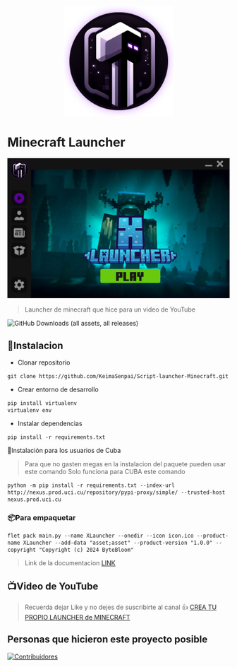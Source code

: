 <div align="center">
    <img src="docs/XLauncher LogoX.webp" alt="Launcher de Minecraft" height="250">
</div>

# Minecraft Launcher

![1711569832079](docs/XLauncher-UI.png "Interfaz del XLauncher")

> Launcher de minecraft que hice para un video de YouTube

![GitHub Downloads (all assets, all releases)](https://img.shields.io/github/downloads/KeimaSenpai/XLauncher-ui/total?style=for-the-badge&label=Download&color=%23756AB6)

## 🔩Instalacion

- Clonar repositorio

```console
git clone https://github.com/KeimaSenpai/Script-launcher-Minecraft.git
```

- Crear entorno de desarrollo

```console
pip install virtualenv
virtualenv env
```

- Instalar dependencias

```console
pip install -r requirements.txt
```

🔩Instalación para los usuarios de Cuba

> Para que no gasten megas en la instalacion del paquete pueden usar este comando
> Solo funciona para CUBA este comando

```console
python -m pip install -r requirements.txt --index-url http://nexus.prod.uci.cu/repository/pypi-proxy/simple/ --trusted-host nexus.prod.uci.cu
```

### 📦Para empaquetar

```console
flet pack main.py --name XLauncher --onedir --icon icon.ico --product-name XLauncher --add-data "asset;asset" --product-version "1.0.0" --copyright "Copyright (c) 2024 ByteBloom"
```

> Link de la documentacion [LINK](https://minecraft-launcher-lib.readthedocs.io/en/stable/)

## 📺Video de YouTube

> Recuerda dejar Like y no dejes de suscribirte al canal 👍
> [CREA TU PROPIO LAUNCHER de MINECRAFT](https://youtu.be/5FmjSubDRyw?si=9brYY9OnENftZgft)

## Personas que hicieron este proyecto posible

[![Contribuidores](https://contrib.rocks/image?repo=KeimaSenpai/XLauncher-ui)](https://github.com/KeimaSenpai/XLauncher-ui/graphs/contributors)

